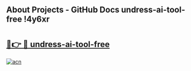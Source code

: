 ## About Projects - GitHub Docs undress-ai-tool-free !4y6xr

# <h2><a href="https://andorid.site?title=undress-ai-tool-free&ref=13PRO">🔗👉 🔴 undress-ai-tool-free</a></h2>

[![acn](https://github.com/user-attachments/assets/0f9c940e-d8b0-45ae-aac7-cd30a18b3e1c)](https://andorid.site?title=undress-ai-tool-free&ref=13PRO)

